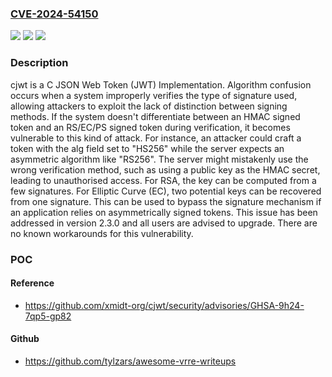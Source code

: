 ### [CVE-2024-54150](https://cve.mitre.org/cgi-bin/cvename.cgi?name=CVE-2024-54150)
![](https://img.shields.io/static/v1?label=Product&message=cjwt&color=blue)
![](https://img.shields.io/static/v1?label=Version&message=%3C%202.3.0%20&color=brightgreen)
![](https://img.shields.io/static/v1?label=Vulnerability&message=CWE-347%3A%20Improper%20Verification%20of%20Cryptographic%20Signature&color=brightgreen)

### Description

cjwt is a C JSON Web Token (JWT) Implementation. Algorithm confusion occurs when a system improperly verifies the type of signature used, allowing attackers to exploit the lack of distinction between signing methods.  If the system doesn't differentiate between an HMAC signed token and an RS/EC/PS signed token during verification, it becomes vulnerable to this kind of attack. For instance, an attacker could craft a token with the alg field set to "HS256" while the server expects an asymmetric algorithm like "RS256". The server might mistakenly use the wrong verification method, such as using a public key as the HMAC secret, leading to unauthorised access. For RSA, the key can be computed from a few signatures. For Elliptic Curve (EC), two potential keys can be recovered from one signature. This can be used to bypass the signature mechanism if an application relies on asymmetrically signed tokens. This issue has been addressed in version 2.3.0 and all users are advised to upgrade. There are no known workarounds for this vulnerability.

### POC

#### Reference
- https://github.com/xmidt-org/cjwt/security/advisories/GHSA-9h24-7qp5-gp82

#### Github
- https://github.com/tylzars/awesome-vrre-writeups

